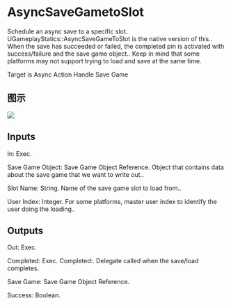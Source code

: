 # AsyncSaveGametoSlot

Schedule an async save to a specific slot. UGameplayStatics::AsyncSaveGameToSlot is the native version of this.. When the save has succeeded or failed, the completed pin is activated with success/failure and the save game object.. Keep in mind that some platforms may not support trying to load and save at the same time.

Target is Async Action Handle Save Game

## 图示

![]($-20221218-20470021.png)

## Inputs

In: Exec.

Save Game Object: Save Game Object Reference. Object that contains data about the save game that we want to write out..

Slot Name: String. Name of the save game slot to load from..

User Index: Integer. For some platforms, master user index to identify the user doing the loading..  

## Outputs

Out: Exec.

Completed: Exec. Completed:. Delegate called when the save/load completes.

Save Game: Save Game Object Reference.

Success: Boolean.

